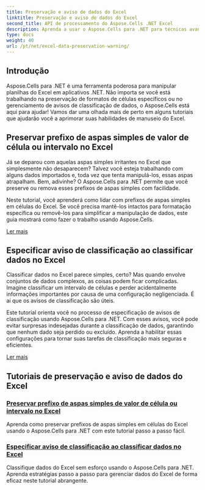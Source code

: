 ```yaml
---
title: Preservação e aviso de dados do Excel
linktitle: Preservação e aviso de dados do Excel
second_title: API de processamento do Aspose.Cells .NET Excel
description: Aprenda a usar o Aspose.Cells para .NET para técnicas avançadas de preservação de dados do Excel, como preservar prefixos de aspas simples em células e especificar avisos de classificação durante a classificação.
type: docs
weight: 40
url: /pt/net/excel-data-preservation-warning/
---
```

## Introdução

Aspose.Cells para .NET é uma ferramenta poderosa para manipular planilhas do Excel em aplicativos .NET. Não importa se você está trabalhando na preservação de formatos de células específicos ou no gerenciamento de avisos de classificação de dados, o Aspose.Cells está aqui para ajudar! Vamos dar uma olhada mais de perto em alguns tutoriais que ajudarão você a aprimorar suas habilidades de manuseio do Excel.

## Preservar prefixo de aspas simples de valor de célula ou intervalo no Excel

Já se deparou com aquelas aspas simples irritantes no Excel que simplesmente não desaparecem? Talvez você esteja trabalhando com alguns dados importados e, toda vez que tenta manipulá-los, essas aspas atrapalham. Bem, adivinhe? O Aspose.Cells para .NET permite que você preserve ou remova esses prefixos de aspas simples com facilidade.

Neste tutorial, você aprenderá como lidar com prefixos de aspas simples em células do Excel. Se você precisa mantê-los intactos para formatação específica ou removê-los para simplificar a manipulação de dados, este guia mostrará como fazer o trabalho usando Aspose.Cells.

[Ler mais](./preserve-single-quote-prefix-of-cell-value-or-range-in-excel/)

## Especificar aviso de classificação ao classificar dados no Excel

Classificar dados no Excel parece simples, certo? Mas quando envolve conjuntos de dados complexos, as coisas podem ficar complicadas. Imagine classificar um intervalo de células e perder acidentalmente informações importantes por causa de uma configuração negligenciada. É aí que os avisos de classificação são úteis.

Este tutorial orienta você no processo de especificação de avisos de classificação usando Aspose.Cells para .NET. Com esses avisos, você pode evitar surpresas indesejadas durante a classificação de dados, garantindo que nenhum dado seja perdido ou excluído. Aprenda a habilitar essas configurações para tornar suas tarefas de classificação mais seguras e eficientes.

[Ler mais](./specify-sort-warning-while-sorting-data-in-excel/)

## Tutoriais de preservação e aviso de dados do Excel
### [Preservar prefixo de aspas simples de valor de célula ou intervalo no Excel](./preserve-single-quote-prefix-of-cell-value-or-range-in-excel/)
Aprenda como preservar prefixos de aspas simples em células do Excel usando o Aspose.Cells para .NET com este tutorial passo a passo fácil.
### [Especificar aviso de classificação ao classificar dados no Excel](./specify-sort-warning-while-sorting-data-in-excel/)
Classifique dados do Excel sem esforço usando o Aspose.Cells para .NET. Aprenda estratégias passo a passo para gerenciar dados do Excel de forma eficaz neste tutorial abrangente.